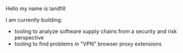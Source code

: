 Hello my name is landfill

I am currently building:

- tooling to analyze software supply chains from a security and risk perspective
- tooling to find problems in "VPN" browser proxy extensions

